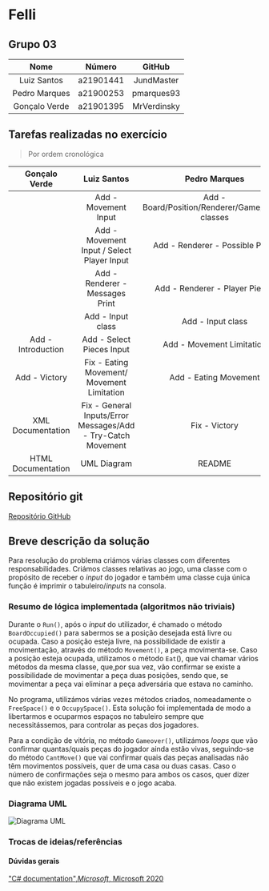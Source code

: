 # Felli

## Grupo 03

|Nome|Número|GitHub|
|:-:|:-:|:-:|
|Luiz Santos|a21901441|JundMaster|
|Pedro Marques|a21900253|pmarques93|
|Gonçalo Verde|a21901395|MrVerdinsky|

## Tarefas realizadas no exercício

>Por ordem cronológica

|Gonçalo Verde|Luiz Santos|Pedro Marques|
|:-:|:-:|:-:|
||Add - Movement Input|Add - Board/Position/Renderer/Game/Player classes|
||Add - Movement Input / Select Player Input|Add - Renderer - Possible Plays|
||Add - Renderer - Messages Print|Add - Renderer - Player Pieces|
||Add - Input class|Add - Input class|
|Add - Introduction|Add - Select Pieces Input|Add - Movement Limitation|
|Add - Victory|Fix - Eating Movement/ Movement Limitation|Add - Eating Movement|
|XML Documentation|Fix - General Inputs/Error Messages/Add - Try-Catch Movement|Fix - Victory|
|HTML Documentation|UML Diagram|README|

## Repositório git

[Repositório GitHub](https://github.com/pmarques93/FelliProjeto2.git)

## Breve descrição da solução

Para resolução do problema criámos várias classes com diferentes
responsabilidades. Criámos classes relativas ao jogo, uma classe com o propósito
de receber o _input_ do jogador e também uma classe cuja única função é imprimir
o tabuleiro/_inputs_ na consola.

### Resumo de lógica implementada (algoritmos não triviais)

Durante o ```Run()```, após o _input_ do utilizador, é chamado o método
```BoardOccupied()``` para sabermos se a posição desejada está livre ou ocupada.
Caso a posição esteja livre, na possibilidade de existir a movimentação,
através do método ```Movement()```, a peça movimenta-se. Caso a posição esteja
ocupada, utilizamos o método ```Eat```(), que vai chamar vários métodos da mesma
classe, que,por sua vez, vão confirmar se existe a possibilidade de movimentar
a peça duas posições, sendo que, se movimentar a peça vai eliminar a peça
adversária que estava no caminho.

No programa, utilizámos várias vezes métodos criados, nomeadamente o
```FreeSpace()``` e o ```OccupySpace()```. Esta solução foi implementada de modo
a libertarmos e ocuparmos espaços no tabuleiro sempre que necessitássemos,
para controlar as peças dos jogadores.

Para a condição de vitória, no método ```Gameover()```, utilizámos _loops_ que
vão confirmar quantas/quais peças do jogador ainda estão vivas, seguindo-se do
método ```CantMove()``` que vai confirmar quais das peças analisadas não têm
movimentos possíveis, quer de uma casa ou duas casas. Caso o número de
confirmações seja o mesmo para ambos os casos, quer dizer que não existem
jogadas possíveis e o jogo acaba.

### Diagrama UML

![Diagrama UML](/diagrama_uml.jpg)

### Trocas de ideias/referências

#### Dúvidas gerais

["C# documentation",_Microsoft_, Microsoft 2020](
  https://docs.microsoft.com/en-us/dotnet/csharp)
